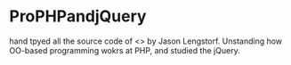 # ProPHPandjQuery
hand tpyed all the source code of <<Pro PHP and jQuery>> by Jason Lengstorf.
Unstanding how OO-based programming wokrs at PHP, and studied the jQuery.
